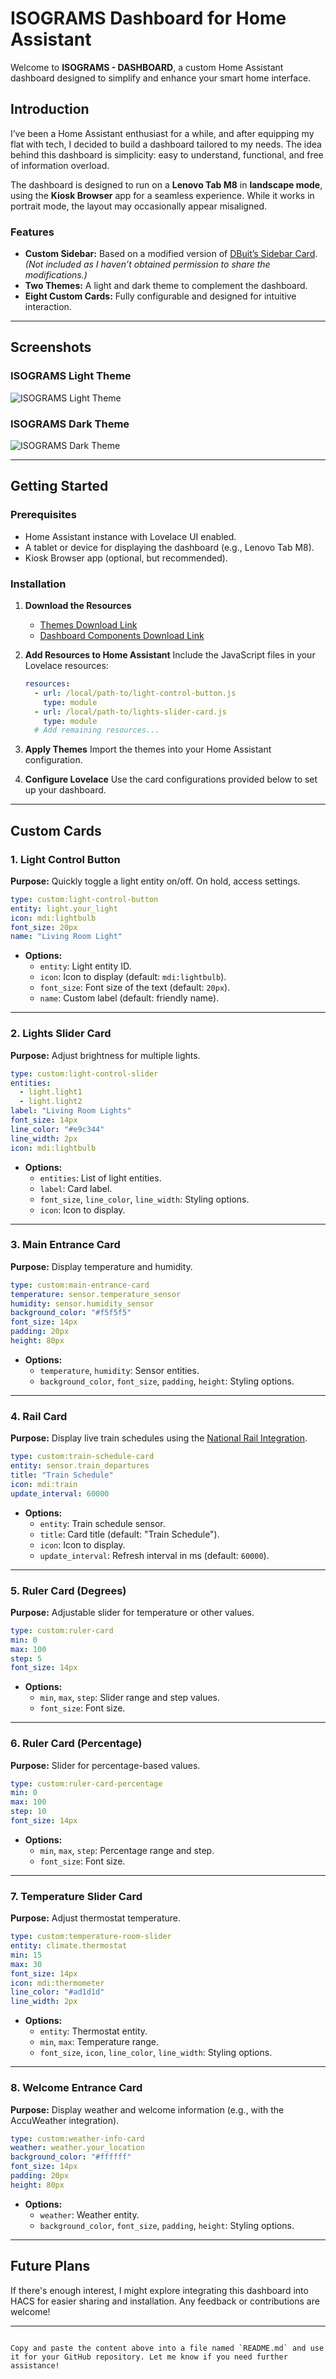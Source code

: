 # ISOGRAMS Dashboard for Home Assistant

Welcome to **ISOGRAMS - DASHBOARD**, a custom Home Assistant dashboard designed to simplify and enhance your smart home interface.

## Introduction

I’ve been a Home Assistant enthusiast for a while, and after equipping my flat with tech, I decided to build a dashboard tailored to my needs. The idea behind this dashboard is simplicity: easy to understand, functional, and free of information overload.  

The dashboard is designed to run on a **Lenovo Tab M8** in **landscape mode**, using the **Kiosk Browser** app for a seamless experience. While it works in portrait mode, the layout may occasionally appear misaligned.  

### Features
- **Custom Sidebar:** Based on a modified version of [DBuit’s Sidebar Card](https://github.com/DBuit/sidebar-card). *(Not included as I haven’t obtained permission to share the modifications.)*
- **Two Themes:** A light and dark theme to complement the dashboard.
- **Eight Custom Cards:** Fully configurable and designed for intuitive interaction.

---

## Screenshots

### ISOGRAMS Light Theme
![ISOGRAMS Light Theme](https://github.com/legocorp/ISOGRAMS/blob/main/img/ISOGRAMS-light.png)

### ISOGRAMS Dark Theme
 ![ISOGRAMS Dark Theme](https://github.com/legocorp/ISOGRAMS/blob/main/img/ISOGRAMS-dark.png)

---

## Getting Started

### Prerequisites

- Home Assistant instance with Lovelace UI enabled.
- A tablet or device for displaying the dashboard (e.g., Lenovo Tab M8).
- Kiosk Browser app (optional, but recommended).

### Installation

1. **Download the Resources**
   - [Themes Download Link](https://drive.google.com/file/d/1dh0HdyBXuOj-73ZxMOSCvV20O7jga5FV/view?usp=sharing)
   - [Dashboard Components Download Link](https://drive.google.com/file/d/1urRT_o5r08OM4GZxQeFJt32_TAnD8Q1l/view?usp=sharing)

2. **Add Resources to Home Assistant**
   Include the JavaScript files in your Lovelace resources:
   ```yaml
   resources:
     - url: /local/path-to/light-control-button.js
       type: module
     - url: /local/path-to/lights-slider-card.js
       type: module
     # Add remaining resources...
   ```

3. **Apply Themes**
   Import the themes into your Home Assistant configuration.

4. **Configure Lovelace**
   Use the card configurations provided below to set up your dashboard.

---

## Custom Cards

### 1. Light Control Button
**Purpose:** Quickly toggle a light entity on/off. On hold, access settings.

```yaml
type: custom:light-control-button
entity: light.your_light
icon: mdi:lightbulb
font_size: 20px
name: "Living Room Light"
```

- **Options:**
  - `entity`: Light entity ID.
  - `icon`: Icon to display (default: `mdi:lightbulb`).
  - `font_size`: Font size of the text (default: `20px`).
  - `name`: Custom label (default: friendly name).

---

### 2. Lights Slider Card
**Purpose:** Adjust brightness for multiple lights.

```yaml
type: custom:light-control-slider
entities:
  - light.light1
  - light.light2
label: "Living Room Lights"
font_size: 14px
line_color: "#e9c344"
line_width: 2px
icon: mdi:lightbulb
```

- **Options:**
  - `entities`: List of light entities.
  - `label`: Card label.
  - `font_size`, `line_color`, `line_width`: Styling options.
  - `icon`: Icon to display.

---

### 3. Main Entrance Card
**Purpose:** Display temperature and humidity.

```yaml
type: custom:main-entrance-card
temperature: sensor.temperature_sensor
humidity: sensor.humidity_sensor
background_color: "#f5f5f5"
font_size: 14px
padding: 20px
height: 80px
```

- **Options:**
  - `temperature`, `humidity`: Sensor entities.
  - `background_color`, `font_size`, `padding`, `height`: Styling options.

---

### 4. Rail Card
**Purpose:** Display live train schedules using the [National Rail Integration](https://github.com/jfparis/homeassistant_nationalrail).

```yaml
type: custom:train-schedule-card
entity: sensor.train_departures
title: "Train Schedule"
icon: mdi:train
update_interval: 60000
```

- **Options:**
  - `entity`: Train schedule sensor.
  - `title`: Card title (default: "Train Schedule").
  - `icon`: Icon to display.
  - `update_interval`: Refresh interval in ms (default: `60000`).

---

### 5. Ruler Card (Degrees)
**Purpose:** Adjustable slider for temperature or other values.

```yaml
type: custom:ruler-card
min: 0
max: 100
step: 5
font_size: 14px
```

- **Options:**
  - `min`, `max`, `step`: Slider range and step values.
  - `font_size`: Font size.

---

### 6. Ruler Card (Percentage)
**Purpose:** Slider for percentage-based values.

```yaml
type: custom:ruler-card-percentage
min: 0
max: 100
step: 10
font_size: 14px
```

- **Options:**
  - `min`, `max`, `step`: Percentage range and step.
  - `font_size`: Font size.

---

### 7. Temperature Slider Card
**Purpose:** Adjust thermostat temperature.

```yaml
type: custom:temperature-room-slider
entity: climate.thermostat
min: 15
max: 30
font_size: 14px
icon: mdi:thermometer
line_color: "#ad1d1d"
line_width: 2px
```

- **Options:**
  - `entity`: Thermostat entity.
  - `min`, `max`: Temperature range.
  - `font_size`, `icon`, `line_color`, `line_width`: Styling options.

---

### 8. Welcome Entrance Card
**Purpose:** Display weather and welcome information (e.g., with the AccuWeather integration).

```yaml
type: custom:weather-info-card
weather: weather.your_location
background_color: "#ffffff"
font_size: 14px
padding: 20px
height: 80px
```

- **Options:**
  - `weather`: Weather entity.
  - `background_color`, `font_size`, `padding`, `height`: Styling options.

---

## Future Plans

If there's enough interest, I might explore integrating this dashboard into HACS for easier sharing and installation. Any feedback or contributions are welcome!

---

```

Copy and paste the content above into a file named `README.md` and use it for your GitHub repository. Let me know if you need further assistance!
